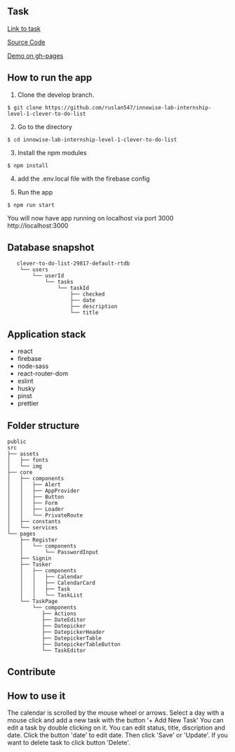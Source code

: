 ## Task

[Link to task](https://docs.google.com/document/d/1heFuihWrsw14bCpUdr6fla9ysqE6IrsobSMKAOpBiKA/edit)

[Source Code](https://github.com/ruslan547/innowise-lab-internship-level-1-clever-to-do-list)

[Demo on gh-pages](https://ruslan547.github.io/innowise-lab-internship-level-1-clever-to-do-list/#/signin)

## How to run the app

1. Clone the develop branch.

`$ git clone https://github.com/ruslan547/innowise-lab-internship-level-1-clever-to-do-list`

2. Go to the directory

`$ cd innowise-lab-internship-level-1-clever-to-do-list`

3. Install the npm modules

`$ npm install`

4. add the .env.local file with the firebase config

5. Run the app

`$ npm run start`


You will now have app running on localhost via port 3000  http://localhost:3000

## Database snapshot

```
   clever-to-do-list-29817-default-rtdb
    └── users
        └── userId
            └── tasks
                └── taskId
                    ├── checked
                    ├── date
                    ├── description
                    └── title
```

## Application stack

* react
* firebase
* node-sass
* react-router-dom
* eslint
* husky
* pinst
* prettier

## Folder structure

```
public
src
├── assets
│   ├── fonts
│   └── img
├── core
│   ├── components
│   │   ├── Alert
│   │   ├── AppProvider
│   │   ├── Button
│   │   ├── Form
│   │   ├── Loader
│   │   └── PrivateRoute
│   ├── constants
│   └── services
└── pages
    ├── Register
    │   └── components
    │       └── PasswordInput
    ├── Signin
    ├── Tasker
    │   ├── components
    │   │   ├── Calendar
    │   │   ├── CalendarCard
    │   │   ├── Task
    │   │   └── TaskList
    └── TaskPage
        └── components
           ├── Actions
           ├── DateEditor
           ├── Datepicker
           ├── DatepickerHeader
           ├── DatepickerTable
           ├── DatepickerTableButton
           └── TaskEditor
```

## Contribute


## How to use it

The calendar is scrolled by the mouse wheel or arrows.
Select a day with a mouse click and add a new task with the button '+ Add New Task'
You can edit a task by double clicking on it.
You can edit status, title, discription and date.
Click the button 'date' to edit date.
Then click 'Save' or 'Update'.
If you want to delete task to click button 'Delete'.
